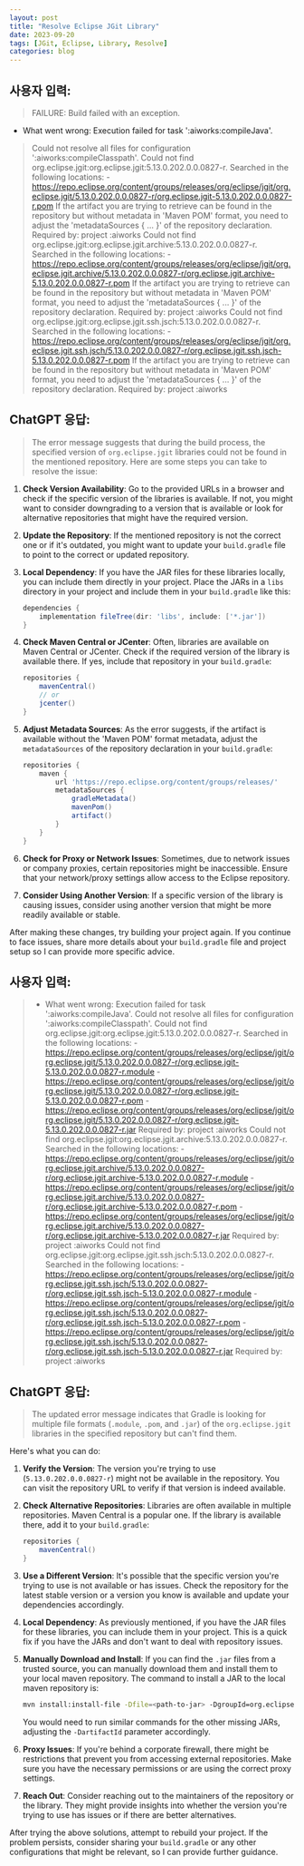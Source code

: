 ```yaml
---
layout: post
title: "Resolve Eclipse JGit Library"
date: 2023-09-20
tags: [JGit, Eclipse, Library, Resolve]
categories: blog
---
```


## 사용자 입력:
> FAILURE: Build failed with an exception.

* What went wrong:
Execution failed for task ':aiworks:compileJava'.
> Could not resolve all files for configuration ':aiworks:compileClasspath'.
   > Could not find org.eclipse.jgit:org.eclipse.jgit:5.13.0.202.0.0.0827-r.
     Searched in the following locations:
       - https://repo.eclipse.org/content/groups/releases/org/eclipse/jgit/org.eclipse.jgit/5.13.0.202.0.0.0827-r/org.eclipse.jgit-5.13.0.202.0.0.0827-r.pom
     If the artifact you are trying to retrieve can be found in the repository but without metadata in 'Maven POM' format, you need to adjust the 'metadataSources { ... }' of the repository declaration.
     Required by:
         project :aiworks
   > Could not find org.eclipse.jgit:org.eclipse.jgit.archive:5.13.0.202.0.0.0827-r.
     Searched in the following locations:
       - https://repo.eclipse.org/content/groups/releases/org/eclipse/jgit/org.eclipse.jgit.archive/5.13.0.202.0.0.0827-r/org.eclipse.jgit.archive-5.13.0.202.0.0.0827-r.pom
     If the artifact you are trying to retrieve can be found in the repository but without metadata in 'Maven POM' format, you need to adjust the 'metadataSources { ... }' of the repository declaration.
     Required by:
         project :aiworks
   > Could not find org.eclipse.jgit:org.eclipse.jgit.ssh.jsch:5.13.0.202.0.0.0827-r.
     Searched in the following locations:
       - https://repo.eclipse.org/content/groups/releases/org/eclipse/jgit/org.eclipse.jgit.ssh.jsch/5.13.0.202.0.0.0827-r/org.eclipse.jgit.ssh.jsch-5.13.0.202.0.0.0827-r.pom
     If the artifact you are trying to retrieve can be found in the repository but without metadata in 'Maven POM' format, you need to adjust the 'metadataSources { ... }' of the repository declaration.
     Required by:
         project :aiworks

## ChatGPT 응답:
> The error message suggests that during the build process, the specified version of `org.eclipse.jgit` libraries could not be found in the mentioned repository. Here are some steps you can take to resolve the issue:

1. **Check Version Availability**: Go to the provided URLs in a browser and check if the specific version of the libraries is available. If not, you might want to consider downgrading to a version that is available or look for alternative repositories that might have the required version.

2. **Update the Repository**: If the mentioned repository is not the correct one or if it's outdated, you might want to update your `build.gradle` file to point to the correct or updated repository.

3. **Local Dependency**: If you have the JAR files for these libraries locally, you can include them directly in your project. Place the JARs in a `libs` directory in your project and include them in your `build.gradle` like this:

   ```gradle
   dependencies {
       implementation fileTree(dir: 'libs', include: ['*.jar'])
   }
   ```

4. **Check Maven Central or JCenter**: Often, libraries are available on Maven Central or JCenter. Check if the required version of the library is available there. If yes, include that repository in your `build.gradle`:

   ```gradle
   repositories {
       mavenCentral()
       // or
       jcenter()
   }
   ```

5. **Adjust Metadata Sources**: As the error suggests, if the artifact is available without the 'Maven POM' format metadata, adjust the `metadataSources` of the repository declaration in your `build.gradle`:

   ```gradle
   repositories {
       maven {
           url 'https://repo.eclipse.org/content/groups/releases/'
           metadataSources {
               gradleMetadata()
               mavenPom()
               artifact()
           }
       }
   }
   ```

6. **Check for Proxy or Network Issues**: Sometimes, due to network issues or company proxies, certain repositories might be inaccessible. Ensure that your network/proxy settings allow access to the Eclipse repository.

7. **Consider Using Another Version**: If a specific version of the library is causing issues, consider using another version that might be more readily available or stable.

After making these changes, try building your project again. If you continue to face issues, share more details about your `build.gradle` file and project setup so I can provide more specific advice.

## 사용자 입력:
> * What went wrong:
Execution failed for task ':aiworks:compileJava'.
> Could not resolve all files for configuration ':aiworks:compileClasspath'.
   > Could not find org.eclipse.jgit:org.eclipse.jgit:5.13.0.202.0.0.0827-r.
     Searched in the following locations:
       - https://repo.eclipse.org/content/groups/releases/org/eclipse/jgit/org.eclipse.jgit/5.13.0.202.0.0.0827-r/org.eclipse.jgit-5.13.0.202.0.0.0827-r.module
       - https://repo.eclipse.org/content/groups/releases/org/eclipse/jgit/org.eclipse.jgit/5.13.0.202.0.0.0827-r/org.eclipse.jgit-5.13.0.202.0.0.0827-r.pom
       - https://repo.eclipse.org/content/groups/releases/org/eclipse/jgit/org.eclipse.jgit/5.13.0.202.0.0.0827-r/org.eclipse.jgit-5.13.0.202.0.0.0827-r.jar
     Required by:
         project :aiworks
   > Could not find org.eclipse.jgit:org.eclipse.jgit.archive:5.13.0.202.0.0.0827-r.
     Searched in the following locations:
       - https://repo.eclipse.org/content/groups/releases/org/eclipse/jgit/org.eclipse.jgit.archive/5.13.0.202.0.0.0827-r/org.eclipse.jgit.archive-5.13.0.202.0.0.0827-r.module
       - https://repo.eclipse.org/content/groups/releases/org/eclipse/jgit/org.eclipse.jgit.archive/5.13.0.202.0.0.0827-r/org.eclipse.jgit.archive-5.13.0.202.0.0.0827-r.pom
       - https://repo.eclipse.org/content/groups/releases/org/eclipse/jgit/org.eclipse.jgit.archive/5.13.0.202.0.0.0827-r/org.eclipse.jgit.archive-5.13.0.202.0.0.0827-r.jar
     Required by:
         project :aiworks
   > Could not find org.eclipse.jgit:org.eclipse.jgit.ssh.jsch:5.13.0.202.0.0.0827-r.
     Searched in the following locations:
       - https://repo.eclipse.org/content/groups/releases/org/eclipse/jgit/org.eclipse.jgit.ssh.jsch/5.13.0.202.0.0.0827-r/org.eclipse.jgit.ssh.jsch-5.13.0.202.0.0.0827-r.module
       - https://repo.eclipse.org/content/groups/releases/org/eclipse/jgit/org.eclipse.jgit.ssh.jsch/5.13.0.202.0.0.0827-r/org.eclipse.jgit.ssh.jsch-5.13.0.202.0.0.0827-r.pom
       - https://repo.eclipse.org/content/groups/releases/org/eclipse/jgit/org.eclipse.jgit.ssh.jsch/5.13.0.202.0.0.0827-r/org.eclipse.jgit.ssh.jsch-5.13.0.202.0.0.0827-r.jar
     Required by:
         project :aiworks

## ChatGPT 응답:
> The updated error message indicates that Gradle is looking for multiple file formats (`.module`, `.pom`, and `.jar`) of the `org.eclipse.jgit` libraries in the specified repository but can't find them.

Here's what you can do:

1. **Verify the Version**: The version you're trying to use (`5.13.0.202.0.0.0827-r`) might not be available in the repository. You can visit the repository URL to verify if that version is indeed available.

2. **Check Alternative Repositories**: Libraries are often available in multiple repositories. Maven Central is a popular one. If the library is available there, add it to your `build.gradle`:

   ```gradle
   repositories {
       mavenCentral()
   }
   ```

3. **Use a Different Version**: It's possible that the specific version you're trying to use is not available or has issues. Check the repository for the latest stable version or a version you know is available and update your dependencies accordingly.

4. **Local Dependency**: As previously mentioned, if you have the JAR files for these libraries, you can include them in your project. This is a quick fix if you have the JARs and don't want to deal with repository issues.

5. **Manually Download and Install**: If you can find the `.jar` files from a trusted source, you can manually download them and install them to your local maven repository. The command to install a JAR to the local maven repository is:

   ```bash
   mvn install:install-file -Dfile=<path-to-jar> -DgroupId=org.eclipse.jgit -DartifactId=org.eclipse.jgit -Dversion=5.13.0.202.0.0.0827-r -Dpackaging=jar
   ```

   You would need to run similar commands for the other missing JARs, adjusting the `-DartifactId` parameter accordingly.

6. **Proxy Issues**: If you're behind a corporate firewall, there might be restrictions that prevent you from accessing external repositories. Make sure you have the necessary permissions or are using the correct proxy settings.

7. **Reach Out**: Consider reaching out to the maintainers of the repository or the library. They might provide insights into whether the version you're trying to use has issues or if there are better alternatives.

After trying the above solutions, attempt to rebuild your project. If the problem persists, consider sharing your `build.gradle` or any other configurations that might be relevant, so I can provide further guidance.

